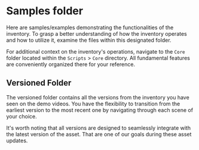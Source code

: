 ﻿# Samples folder

Here are samples/examples demonstrating the functionalities of the inventory. To grasp a better understanding of how the
inventory operates and how to utilize it, examine the files within this designated folder.

For additional context on the inventory's operations, navigate to the `Core` folder located within
the `Scripts` > `Core` directory. All fundamental features are conveniently organized there for your reference.

## Versioned Folder

The versioned folder contains all the versions from the inventory you have seen on the demo videos. You have the
flexibility to transition from the earliest version to the most recent one by navigating through each scene of your
choice.

It's worth noting that all versions are designed to seamlessly integrate with the latest version of the asset. That are
one of our goals during these asset updates.